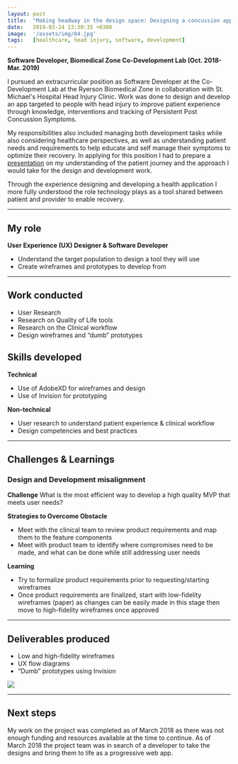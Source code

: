 ```yaml
---
layout: post
title:  "Making headway in the design space: Designing a concussion app" 
date:   2019-03-24 13:30:35 +0300
image:  '/assets/img/04.jpg'
tags:   [healthcare, head injury, software, development]
---
```

**Software Developer, Biomedical Zone Co-Development Lab (Oct. 2018- Mar. 2019)**

I pursued an extracurricular position as Software Developer at the Co-Development Lab at the Ryerson Biomedical Zone in collaboration with St. Michael's Hospital Head Injury Clinic. Work was done to design and develop an app targeted to people with head injury to improve patient experience through knowledge, interventions and tracking of Persistent Post Concussion Symptoms. 

My responsibilities also included managing both development tasks while also considering healthcare perspectives, as well as understanding patient needs and requirements to help educate and self manage their symptoms to optimize their recovery. In applying for this position I had to prepare a [presentation][head-app-slides] on my understanding of the patient journey and the approach I would take for the design and development work.

Through the experience designing and developing a health application I more fully understood the role technology plays as a tool shared between patient and provider to enable recovery. 

---

## My role
**User Experience (UX) Designer & Software Developer**
* Understand the target population to design a tool they will use
* Create wireframes and prototypes to develop from 

---

## Work conducted
* User Research
* Research on Quality of Life tools
* Research on the Clinical workflow 
* Design wireframes and “dumb” prototypes


## Skills developed
**Technical**
* Use of AdobeXD for wireframes and design
* Use of Invision for prototyping

**Non-technical**
* User research to understand patient experience & clinical workflow
* Design competencies and best practices

---

## Challenges & Learnings

### Design and Development misalignment
**Challenge**
What is the most efficient way to develop a high quality MVP that meets user needs?

**Strategies to Overcome Obstacle**
* Meet with the clinical team to review product requirements and map them to the feature components
* Meet with product team to identify where compromises need to be made, and what can be done while still addressing user needs

**Learning**
* Try to formalize product requirements prior to requesting/starting wireframes
* Once product requirements are finalized, start with low-fidelity wireframes (paper) as changes can be easily made in this stage then move to high-fidelity wireframes once approved

---

## Deliverables produced
* Low and high-fidelity wireframes
* UX flow diagrams
* “Dumb” prototypes using Invision

![]({{site.baseurl}}/assets/img/12.jpg)

---

## Next steps
My work on the project was completed as of March 2018 as there was not enough funding and resources available at the time to continue. As of March 2018 the project team was in search of a developer to take the designs and bring them to life as a progressive web app.

[head-app-slides]: https://docs.google.com/presentation/d/1heiO06zauY695jnK_v84XTbzZLTUB-kVKwbQ3MiViV8/edit?usp=sharing
